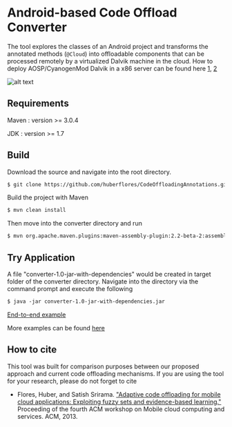 Android-based Code Offload Converter
====================================
The tool explores the classes of an Android project and transforms the annotated methods (``` @Cloud ```) into offloadable components that can be processed remotely by a virtualized Dalvik machine in the cloud. How to deploy AOSP/CyanogenMod Dalvik in a x86 server can be found here [1](https://gist.github.com/huberflores/4687766), [2](https://gist.github.com/huberflores/4714824)


![alt text](https://raw.github.com/huberflores/CodeOffloadingAnnotations/master/UT_OffloadingModel.png "Offloading model")



Requirements
-------------

Maven : version >= 3.0.4

JDK : version >= 1.7


Build
------------
Download the source and navigate into the root directory.

```xml
$ git clone https://github.com/huberflores/CodeOffloadingAnnotations.git
````

Build the project with Maven 

```xml
$ mvn clean install
````
Then move into the converter directory and run 

```xml
$ mvn org.apache.maven.plugins:maven-assembly-plugin:2.2-beta-2:assembly
````

Try Application 
------------
A file "converter-1.0-jar-with-dependencies" would be created in target folder of the converter directory.
Navigate into the directory via the command prompt and execute the following

```xml
$ java -jar converter-1.0-jar-with-dependencies.jar
````

[End-to-end example](https://github.com/huberflores/ComputationalOffloadingDemo.git)

More examples can be found [here](https://github.com/alirezaostovar/codeoffloading)


How to cite
-----------
This tool was built for comparison purposes between our proposed approach and current code offloading mechanisms. If you are using the tool for your research, please do not forget to cite


- Flores, Huber, and Satish Srirama. ["Adaptive code offloading for mobile cloud applications: Exploiting fuzzy sets and evidence-based learning."](http://dl.acm.org/citation.cfm?id=2482984) Proceeding of the fourth ACM workshop on Mobile cloud computing and services. ACM, 2013.





